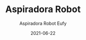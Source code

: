 ---
date: '2021-06-22'
title: Aspiradora Robot
subtitle: Aspiradora Robot Eufy
image: https://lh3.googleusercontent.com/pw/ACtC-3chbyc4zrpW8VY1OOEh2I0AcncE86YhHTMGxD78xn1AuUSwfhBE_nfEzSFm4PEOwW2ujzOgAfyCf4t2o0HQ9dDfbgNoZia8EmlneJ2Axvj36Ck2W0VGpJ8z_Q_rnzHTFpfAKmdjxmyOCoFBACrTldPxww=w726-h621-no?authuser=0
price: $ 130.000
weight: 130
description: Aspiradora inteligente marca Eufy Robovac Slim 15T. Funciona con control remoto, potencia inteligente según la superficie, 3 modos de operación. 
link: 
exclude: false
---